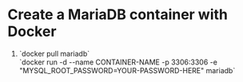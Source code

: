 # Create a MariaDB container with Docker
<ol>
  <li>
    `docker pull mariadb`
  </li>
    `docker run -d --name CONTAINER-NAME -p 3306:3306 -e "MYSQL_ROOT_PASSWORD=YOUR-PASSWORD-HERE" mariadb`
  </li>
</ol>

